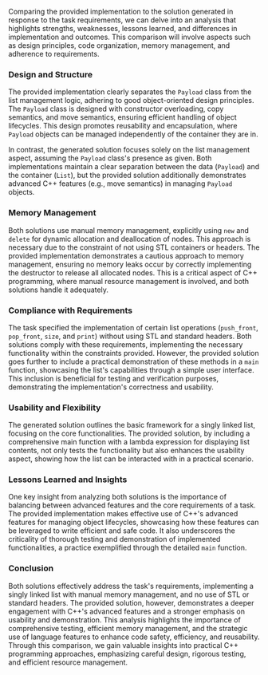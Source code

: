 Comparing the provided implementation to the solution generated in response to the task requirements, we can delve into an analysis that highlights strengths, weaknesses, lessons learned, and differences in implementation and outcomes. This comparison will involve aspects such as design principles, code organization, memory management, and adherence to requirements.

### Design and Structure

The provided implementation clearly separates the `Payload` class from the list management logic, adhering to good object-oriented design principles. The `Payload` class is designed with constructor overloading, copy semantics, and move semantics, ensuring efficient handling of object lifecycles. This design promotes reusability and encapsulation, where `Payload` objects can be managed independently of the container they are in.

In contrast, the generated solution focuses solely on the list management aspect, assuming the `Payload` class's presence as given. Both implementations maintain a clear separation between the data (`Payload`) and the container (`List`), but the provided solution additionally demonstrates advanced C++ features (e.g., move semantics) in managing `Payload` objects.

### Memory Management

Both solutions use manual memory management, explicitly using `new` and `delete` for dynamic allocation and deallocation of nodes. This approach is necessary due to the constraint of not using STL containers or headers. The provided implementation demonstrates a cautious approach to memory management, ensuring no memory leaks occur by correctly implementing the destructor to release all allocated nodes. This is a critical aspect of C++ programming, where manual resource management is involved, and both solutions handle it adequately.

### Compliance with Requirements

The task specified the implementation of certain list operations (`push_front`, `pop_front`, `size`, and `print`) without using STL and standard headers. Both solutions comply with these requirements, implementing the necessary functionality within the constraints provided. However, the provided solution goes further to include a practical demonstration of these methods in a `main` function, showcasing the list's capabilities through a simple user interface. This inclusion is beneficial for testing and verification purposes, demonstrating the implementation's correctness and usability.

### Usability and Flexibility

The generated solution outlines the basic framework for a singly linked list, focusing on the core functionalities. The provided solution, by including a comprehensive main function with a lambda expression for displaying list contents, not only tests the functionality but also enhances the usability aspect, showing how the list can be interacted with in a practical scenario.

### Lessons Learned and Insights

One key insight from analyzing both solutions is the importance of balancing between advanced features and the core requirements of a task. The provided implementation makes effective use of C++'s advanced features for managing object lifecycles, showcasing how these features can be leveraged to write efficient and safe code. It also underscores the criticality of thorough testing and demonstration of implemented functionalities, a practice exemplified through the detailed `main` function.

### Conclusion

Both solutions effectively address the task's requirements, implementing a singly linked list with manual memory management, and no use of STL or standard headers. The provided solution, however, demonstrates a deeper engagement with C++'s advanced features and a stronger emphasis on usability and demonstration. This analysis highlights the importance of comprehensive testing, efficient memory management, and the strategic use of language features to enhance code safety, efficiency, and reusability. Through this comparison, we gain valuable insights into practical C++ programming approaches, emphasizing careful design, rigorous testing, and efficient resource management.
